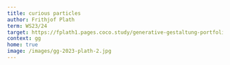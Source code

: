 ```yaml
---
title: curious particles
author: Frithjof Plath
term: WS23/24
target: https://fplath1.pages.coco.study/generative-gestaltung-portfolio-ws-202324/result-freie-arbeit/
context: gg
home: true
image: /images/gg-2023-plath-2.jpg
---
```

